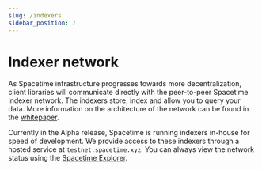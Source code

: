```yaml
---
slug: /indexers
sidebar_position: 7
---
```


# Indexer network

As Spacetime infrastructure progresses towards more decentralization, client libraries will communicate directly with the peer-to-peer Spacetime indexer network. The indexers store, index and allow you to query your data. More information on the architecture of the network can be found in the [whitepaper](https://bit.ly/spctmwp).

Currently in the Alpha release, Spacetime is running indexers in-house for speed of development. We provide access to these indexers through a hosted service at `testnet.spacetime.xyz`. You can always view the network status using the [Spacetime Explorer](https://explorer.testnet.spacetime.xyz).